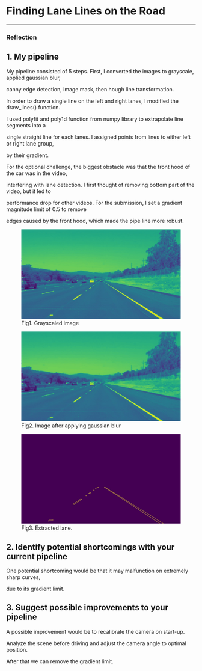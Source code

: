# **Finding Lane Lines on the Road** 

---

### Reflection

## 1. My pipeline

My pipeline consisted of 5 steps. First, I converted the images to grayscale, applied gaussian blur,

canny edge detection, image mask, then hough line transformation. 

In order to draw a single line on the left and right lanes, I modified the draw_lines() function. 

I used polyfit and poly1d function from numpy library to extrapolate line segments into a 

single straight line for each lanes. I assigned points from lines to either left or right lane group, 

by their gradient.

[grey_scale]: ./processed/grey_scale.jpg "Grayscale"
[gaussian]: ./processed/gaussian.jpg "Gaussian"
[Edge detection and ROI mask]: ./processed/roi.jpg "Edge detection and roi"


For the optional challenge, the biggest obstacle was that the front hood of the car was in the video,

interfering with lane detection. I first thought of removing bottom part of the video, but it led to 

performance drop for other videos. For the submission, I set a gradient magnitude limit of 0.5 to remove

edges caused by the front hood, which made the pipe line more robust.

<p align="center">
<figure>
  <img src="./processed/grey_scale.jpg" width="500"/>
  <figcaption>Fig1. Grayscaled image</figcaption>
</figure>
<figure>
  <img src="./processed/gaussian.jpg" width="500"/>
  <figcaption>Fig2. Image after applying gaussian blur</figcaption>
</figure>
<figure>
  <img src="./processed/roi.jpg" width="500"/>
  <figcaption>Fig3. Extracted lane.</figcaption>
</figure>
</p>

## 2. Identify potential shortcomings with your current pipeline

One potential shortcoming would be that it may malfunction on extremely sharp curves,

due to its gradient limit.

## 3. Suggest possible improvements to your pipeline

A possible improvement would be to recalibrate the camera on start-up.

Analyze the scene before driving and adjust the camera angle to optimal position.

After that we can remove the gradient limit.




